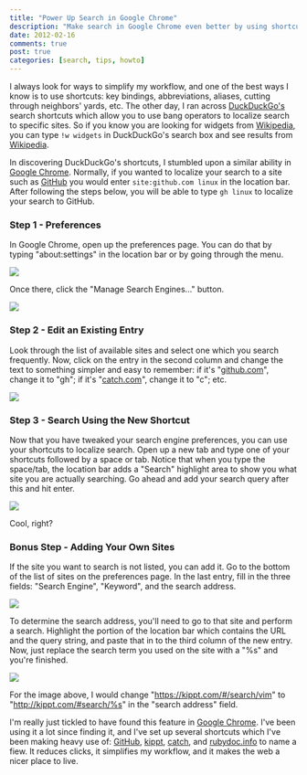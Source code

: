 ```yaml
---
title: "Power Up Search in Google Chrome"
description: "Make search in Google Chrome even better by using shortcuts to targeting specific sites you want to search"
date: 2012-02-16
comments: true
post: true
categories: [search, tips, howto]
---
```

I always look for ways to simplify my workflow, and one of the best ways I know is to use shortcuts: key bindings, abbreviations, aliases, cutting through neighbors' yards, etc. The other day, I ran across [DuckDuckGo's](http://duckduckgo.com) search shortcuts which allow you to use bang operators to localize search to specific sites. So if you know you are looking for widgets from [Wikipedia](http://en.wikipedia.org), you can type `!w widgets` in DuckDuckGo's search box and see results from [Wikipedia](http://en.wikipedia.org).

In discovering DuckDuckGo's shortcuts, I stumbled upon a similar ability in [Google Chrome](https://www.google.com/chrome). Normally, if you wanted to localize your search to a site such as [GitHub](http:github.com) you would enter `site:github.com linux` in the location bar. After following the steps below, you will be able to type `gh linux`  to localize your search to GitHub.

### Step 1 - Preferences
In Google Chrome, open up the preferences page. You can do that by typing "about:settings" in the location bar or by going through the menu.

<img src="//samuelmullen.com/images/chrome_powerup/chrome_menu.png" class="img-left img-thumbnail">

Once there, click the "Manage Search Engines..." button. 

<img src="//samuelmullen.com/images/chrome_powerup/manage_se_button.png" class="img-left img-thumbnail">

### Step 2 - Edit an Existing Entry

Look through the list of available sites and select one which you search frequently. Now, click on the entry in the second column and change the text to something simpler and easy to remember: if it's "[github.com](http://github.com)", change it to "gh"; if it's "[catch.com](http://catcht.com)", change it to "c"; etc.

<img src="//samuelmullen.com/images/chrome_powerup/search_list.png" class="img-left img-thumbnail">

### Step 3 - Search Using the New Shortcut

Now that you have tweaked your search engine preferences, you can use your shortcuts to localize search. Open up a new tab and type one of your shortcuts followed by a space or tab. Notice that when you type the space/tab, the location bar adds a "Search" highlight area to show you what site you are actually searching. Go ahead and add your search query after this and hit enter.

<img src="//samuelmullen.com/images/chrome_powerup/search.png" class="img-left img-thumbnail">

Cool, right?

### Bonus Step - Adding Your Own Sites

If the site you want to search is not listed, you can add it. Go to the bottom of the list of sites on the preferences page. In the last entry, fill in the three fields: "Search Engine", "Keyword", and the search address.

<img src="//samuelmullen.com/images/chrome_powerup/new_engine.png" class="img-left img-thumbnail">

To determine the search address, you'll need to go to that site and perform a search. Highlight the portion of the location bar which contains the URL and the query string, and paste that in to the third column of the new entry. Now, just replace the search term you used on the site with a "%s" and you're finished. 

<img src="//samuelmullen.com/images/chrome_powerup/query_replace.png" class="img-left img-thumbnail">

For the image above, I would change "https://kippt.com/#/search/vim" to
"http://kippt.com/#search/%s" in the "search address" field.

I'm really just tickled to have found this feature in [Google Chrome](https://www.google.com/chrome). I've been using it a lot since finding it, and I've set up several shortcuts which I've been making heavy use of: [GitHub](http:/github.com), [kippt](http://kippt.com), [catch](http://catch.com), and [rubydoc.info](http://rubydoc.info) to name a fiew. It reduces clicks, it simplifies my workflow, and it makes the web a nicer place to live.
